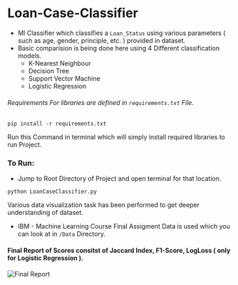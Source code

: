 # Loan-Case-Classifier
- Ml Classifier which classifies a ```Loan_Status``` using various parameters ( such as age, gender, principle, etc. ) provided in dataset.
- Basic comparision is being done here using 4 Different classification models.
  - K-Nearest Neighbour
  - Decision Tree
  - Support Vector Machine
  - Logistic Regression
  
###### Requirements For libraries are defined in ```requirements.txt``` File.
```pip install -r requirements.txt```

Run this Command in terminal which will simply install required libraries to run Project.

### To Run:

- Jump to Root Directory of Project and open terminal for that location.

```python LoanCaseClassifier.py```

Various data visualization task has been performed to get deeper understanding of dataset.

- IBM - Machine Learning Course Final Assigment Data is used which you can look at in ```/Data``` Directory.

#### Final Report of Scores consitst of Jaccard Index, F1-Score, LogLoss ( only for Logistic Regression ).

![Final Report](https://user-images.githubusercontent.com/105216607/180646083-33e544d5-0f74-4bde-a552-eefd39ff5231.JPG)
